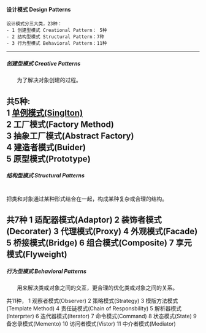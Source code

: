 #### 设计模式 Design Patterns

    设计模式分三大类，23种：
    - 1 创建型模式 Creational Pattern： 5种
    - 2 结构型模式 Structural Pattern：7种
    - 3 行为型模式 Behavioral Pattern：11种
---
##### 创建型模式 Creative Patterns
&nbsp;&nbsp;&nbsp;&nbsp;&nbsp;&nbsp;
为了解决对象创建的过程。
    
共5种:  
1 [单例模式(Singlton)](./src/Creative/Singleton/singleton.md)  
2 工厂模式(Factory Method)  
3 抽象工厂模式(Abstract Factory)  
4 建造者模式(Buider)  
5 原型模式(Prototype)  
---
##### 结构型模式 Structural Patterns 
&nbsp;&nbsp;&nbsp;&nbsp;&nbsp;&nbsp;   
把类和对象通过某种形式结合在一起，构成某种复杂或合理的结构。
    
共7种
1 适配器模式(Adaptor)
2 装饰者模式(Decorater)
3 代理模式(Proxy)
4 外观模式(Facade)
5 桥接模式(Bridge)
6 组合模式(Composite)
7 享元模式(Flyweight)
---    
##### 行为型模式 Behavioral Patterns
&nbsp;&nbsp;&nbsp;&nbsp;&nbsp;&nbsp; 
用来解决类或对象之间的交互，更合理的优化类或对象之间的关系。
    
共11种，
1 观察者模式(Observer)
2 策略模式(Strategy)
3 模版方法模式(Template Method)
4 责任链模式(Chain of Responsbility) 
5 解析器模式(Interprter) 
6 迭代器模式(Iterator)
7 命令模式(Command)
8 状态模式(State)
9 备忘录模式(Memento) 
10 访问者模式(Vistor)
11 中介者模式(Mediator)